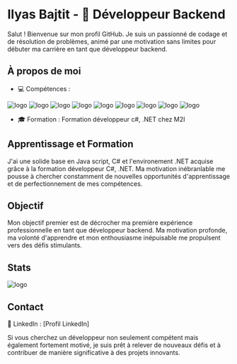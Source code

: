 # Ilyas Bajtit - 🚀 Développeur Backend 
Salut ! Bienvenue sur mon profil GitHub. Je suis un passionné de codage et de résolution de problèmes, animé par une motivation sans limites pour débuter ma carrière en tant que développeur backend.

## À propos de moi

- 💻 Compétences :

  
![logo](https://img.shields.io/badge/HTML5-E34F26?style=for-the-badge&logo=html5&logoColor=white)
![logo](https://img.shields.io/badge/CSS3-1572B6?style=for-the-badge&logo=css3&logoColor=white)
![logo](https://img.shields.io/badge/JavaScript-F7DF1E?style=for-the-badge&logo=javascript&logoColor=black)
![logo](https://img.shields.io/badge/Node%20js-339933?style=for-the-badge&logo=nodedotjs&logoColor=white)
![logo](https://img.shields.io/badge/C%23-239120?style=for-the-badge&logo=c-sharp&logoColor=white)
![logo](https://img.shields.io/badge/.NET-512BD4?style=for-the-badge&logo=dotnet&logoColor=white)
![logo](https://img.shields.io/badge/PostgreSQL-316192?style=for-the-badge&logo=postgresql&logoColor=white)
![logo](https://img.shields.io/badge/Linux-FCC624?style=for-the-badge&logo=linux&logoColor=black)
![logo](https://img.shields.io/badge/Windows-0078D6?style=for-the-badge&logo=windows&logoColor=white)


- 🎓 Formation : Formation développeur c#, .NET chez M2I


## Apprentissage et Formation

J'ai une solide base en Java script, C# et l'environement .NET acquise grâce à la formation développeur C#, .NET. Ma motivation inébranlable me pousse à chercher constamment de nouvelles opportunités d'apprentissage et de perfectionnement de mes compétences.

## Objectif

Mon objectif premier est de décrocher ma première expérience professionnelle en tant que développeur backend. Ma motivation profonde, ma volonté d'apprendre et mon enthousiasme inépuisable me propulsent vers des défis stimulants.

## Stats 

![logo](https://github-readme-stats.vercel.app/api?username=IlyasBajtit&theme=ambient_gradient&show=reviews&hide=contribs,issues&show_icons=true)


## Contact

🔗 LinkedIn : [Profil LinkedIn]


Si vous cherchez un développeur non seulement compétent mais également fortement motivé, je suis prêt à relever de nouveaux défis et à contribuer de manière significative à des projets innovants.

